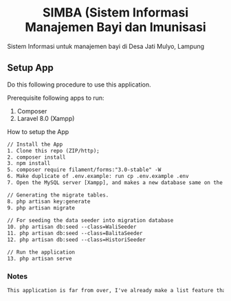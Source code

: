 <h1 align="center">SIMBA (Sistem Informasi Manajemen Bayi dan Imunisasi</h1>

<p>Sistem Informasi untuk manajemen bayi di Desa Jati Mulyo, Lampung</p>

<h2>Setup App</h2>
Do this following procedure to use this application.

Prerequisite following apps to run:
1. Composer
2. Laravel 8.0 (Xampp)

How to setup the App
```xml
// Install the App
1. Clone this repo (ZIP/http);
2. composer install
3. npm install
5. composer require filament/forms:"3.0-stable" -W
6. Make duplicate of .env.example: run cp .env.example .env
7. Open the MySQL server [Xampp], and makes a new database same on the DB_DATABASE in .env files.

// Generating the migrate tables.
8. php artisan key:generate
9. php artisan migrate
   
// For seeding the data seeder into migration database
10. php artisan db:seed --class=WaliSeeder
11. php artisan db:seed --class=BalitaSeeder
12. php artisan db:seed --class=HistoriSeeder

// Run the application
13. php artisan serve
```

<h3>Notes</h3>

```xml
This application is far from over, I've already make a list feature that should be implemented in the notes.markdown. You can go look for that
```
